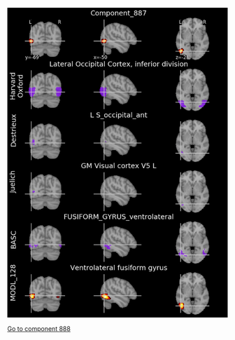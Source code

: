 


![887](preliminary/887.jpg "Component 887")

[Go to component 888](https://parietal-inria.github.io/MODL_atlas/1024/888 "Component 888")